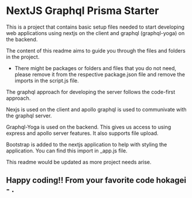 # NextJS Graphql Prisma Starter

This is a project that contains basic setup files needed to start developing web applications using nextjs on the client and graphql (graphql-yoga) on the backend.

The content of this readme aims to guide you through the files and folders in the project.

- There might be packages or folders and files that you do not need, please remove it from the respective package.json file and remove the imports in the script.js file.

The graphql approach for developing the server follows the code-first approach.

Nexjs is used on the client and apollo graphql is used to communivate with the graphql server.

Graphql-Yoga is used on the backend. This gives us access to using express and apollo server features. It also supports file upload.

Bootstrap is added to the nextjs application to help with styling the application. You can find this import in \_app.js file.

This readme would be updated as more project needs arise.

## Happy coding!! From your favorite code hokagei - <CodeKagei>.
